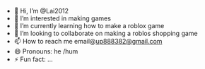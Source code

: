 - 👋 Hi, I’m @Lai2012
- 👀 I’m interested in making games
- 🌱 I’m currently learning how to make a roblox game 
- 💞️ I’m looking to collaborate on making a roblos shopping game 
- 📫 How to reach me email@up888382@gmail.com
- 😄 Pronouns: he /hum
- ⚡ Fun fact: ...

<!---
Lai2012/Lai2012 is a ✨ special ✨ repository because its `README.md` (this file) appears on your GitHub profile.
You can click the Preview link to take a look at your changes.
--->

